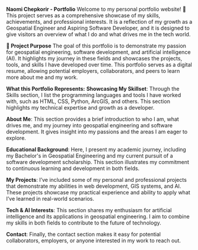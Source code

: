 **Naomi Chepkorir - Portfolio**
Welcome to my personal portfolio website! 🎉 This project serves as a comprehensive showcase of my skills, achievements, and professional interests. It is a reflection of my growth as a Geospatial Engineer and Aspiring Software Developer, and it is designed to give visitors an overview of what I do and what drives me in the tech world.

**🌟 Project Purpose**
The goal of this portfolio is to demonstrate my passion for geospatial engineering, software development, and artificial intelligence (AI). It highlights my journey in these fields and showcases the projects, tools, and skills I have developed over time. This portfolio serves as a digital resume, allowing potential employers, collaborators, and peers to learn more about me and my work.

**What this Portfolio Represents:**
**Showcasing My Skillset**: Through the Skills section, I list the programming languages and tools I have worked with, such as HTML, CSS, Python, ArcGIS, and others. This section highlights my technical expertise and growth as a developer.

**About Me**: This section provides a brief introduction to who I am, what drives me, and my journey into geospatial engineering and software development. It gives insight into my passions and the areas I am eager to explore.

**Educational Background**: Here, I present my academic journey, including my Bachelor's in Geospatial Engineering and my current pursuit of a software development scholarship. This section illustrates my commitment to continuous learning and development in both fields.

**My Projects**: I’ve included some of my personal and professional projects that demonstrate my abilities in web development, GIS systems, and AI. These projects showcase my practical experience and ability to apply what I’ve learned in real-world scenarios.

**Tech & AI Interests**: This section shares my enthusiasm for artificial intelligence and its applications in geospatial engineering. I aim to combine my skills in both fields to contribute to the future of technology.

**Contact**: Finally, the contact section makes it easy for potential collaborators, employers, or anyone interested in my work to reach out.
